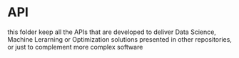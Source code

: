 # API
this folder keep all the APIs that are developed to deliver Data Science, Machine Lerarning or Optimization solutions presented in other repositories, or just to complement more complex software 
